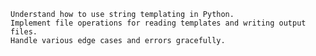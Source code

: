 
    Understand how to use string templating in Python.
    Implement file operations for reading templates and writing output files.
    Handle various edge cases and errors gracefully.
